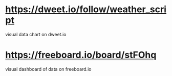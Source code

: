 
# https://dweet.io/follow/weather_script              
visual data chart on dweet.io

# https://freeboard.io/board/stFOhq                   
visual dashboard of data on freeboard.io
